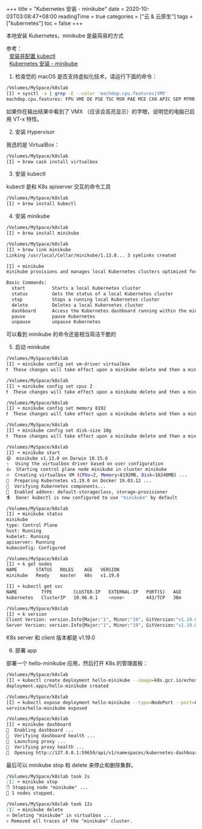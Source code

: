 +++
title = "Kubernetes 安装 - minikube"
date = 2020-10-03T03:08:47+08:00
readingTime = true
categories = ["云 & 云原生"]
tags = ["kubernetes"]
toc = false
+++

本地安装 Kubernetes，minikube 是最简易的方式

<!--more-->

参考：  
<i class="fas fa-external-link-alt"></i>&nbsp; [安装并配置 kubectl](https://kubernetes.io/zh/docs/tasks/tools/install-kubectl/)  
<i class="fas fa-external-link-alt"></i>&nbsp; [Kubernetes 安装 - minikube](https://kubernetes.io/zh/docs/tasks/tools/install-minikube/)

1. 检查您的 macOS 是否支持虚拟化技术，请运行下面的命令：

```bash
/Volumes/MySpace/k8slab
[I] ➜ sysctl -a | grep -E --color 'machdep.cpu.features|VMX'
machdep.cpu.features: FPU VME DE PSE TSC MSR PAE MCE CX8 APIC SEP MTRR PGE MCA CMOV PAT PSE36 CLFSH DS ACPI MMX FXSR SSE SSE2 SS HTT TM PBE SSE3 PCLMULQDQ DTES64 MON DSCPL VMX EST TM2 SSSE3 FMA CX16 TPR PDCM SSE4.1 SSE4.2 x2APIC MOVBE POPCNT AES PCID XSAVE OSXSAVE SEGLIM64 TSCTMR AVX1.0 RDRAND F16C
```

如果你在输出结果中看到了 VMX （应该会高亮显示）的字眼，说明您的电脑已启用 VT-x 特性。

2. 安装 Hypervisor

我选的是 VirtualBox：

```bash
/Volumes/MySpace/k8slab
[I] ➜ brew cask install virtualbox
```

3. 安装 kubectl

kubectl 是和 K8s apiserver 交互的命令工具

```bash
/Volumes/MySpace/k8slab
[I] ➜ brew install kubectl
```

4. 安装 minikube

```bash
/Volumes/MySpace/k8slab
[I] ➜ brew install minikube

/Volumes/MySpace/k8slab
[I] ➜ brew link minikube
Linking /usr/local/Cellar/minikube/1.13.0... 3 symlinks created

[I] ➜ minikube
minikube provisions and manages local Kubernetes clusters optimized for development workflows.

Basic Commands:
  start          Starts a local Kubernetes cluster
  status         Gets the status of a local Kubernetes cluster
  stop           Stops a running local Kubernetes cluster
  delete         Deletes a local Kubernetes cluster
  dashboard      Access the Kubernetes dashboard running within the minikube cluster
  pause          pause Kubernetes
  unpause        unpause Kubernetes
```

可以看到 minikube 的命令还是相当简洁干脆的

5. 启动 minikube

```bash
/Volumes/MySpace/k8slab
[I] ➜ minikube config set vm-driver virtualbox
❗  These changes will take effect upon a minikube delete and then a minikube start

/Volumes/MySpace/k8slab
[I] ➜ minikube config set cpus 2
❗  These changes will take effect upon a minikube delete and then a minikube start

/Volumes/MySpace/k8slab
[I] ➜ minikube config set memory 8192
❗  These changes will take effect upon a minikube delete and then a minikube start

/Volumes/MySpace/k8slab
[I] ➜ minikube config set disk-size 10g
❗  These changes will take effect upon a minikube delete and then a minikube start

/Volumes/MySpace/k8slab
[I] ➜ minikube start
😄  minikube v1.13.0 on Darwin 10.15.6
✨  Using the virtualbox driver based on user configuration
👍  Starting control plane node minikube in cluster minikube
🔥  Creating virtualbox VM (CPUs=2, Memory=8192MB, Disk=10240MB) ...
🐳  Preparing Kubernetes v1.19.0 on Docker 19.03.12 ...
🔎  Verifying Kubernetes components...
🌟  Enabled addons: default-storageclass, storage-provisioner
🏄  Done! kubectl is now configured to use "minikube" by default

/Volumes/MySpace/k8slab
[I] ➜ minikube status
minikube
type: Control Plane
host: Running
kubelet: Running
apiserver: Running
kubeconfig: Configured

/Volumes/MySpace/k8slab
[I] ➜ k get nodes
NAME       STATUS   ROLES    AGE   VERSION
minikube   Ready    master   48s   v1.19.0

[I] ➜ kubectl get svc
NAME         TYPE        CLUSTER-IP   EXTERNAL-IP   PORT(S)   AGE
kubernetes   ClusterIP   10.96.0.1    <none>        443/TCP   38m

/Volumes/MySpace/k8slab
[I] ➜ k version
Client Version: version.Info{Major:"1", Minor:"19", GitVersion:"v1.19.0", GitCommit:"e19964183377d0ec2052d1f1fa930c4d7575bd50", GitTreeState:"clean", BuildDate:"2020-08-26T21:54:15Z", GoVersion:"go1.15", Compiler:"gc", Platform:"darwin/amd64"}
Server Version: version.Info{Major:"1", Minor:"19", GitVersion:"v1.19.0", GitCommit:"e19964183377d0ec2052d1f1fa930c4d7575bd50", GitTreeState:"clean", BuildDate:"2020-08-26T14:23:04Z", GoVersion:"go1.15", Compiler:"gc", Platform:"linux/a /0.1s
```

K8s server 和 client 版本都是 v1.19.0

6. 部署 app

部署一个 hello-minikube 应用，然后打开 K8s 的管理面板：

```bash
/Volumes/MySpace/k8slab
[I] ➜ kubectl create deployment hello-minikube --image=k8s.gcr.io/echoserver:1.4
deployment.apps/hello-minikube created

/Volumes/MySpace/k8slab
[I] ➜ kubectl expose deployment hello-minikube --type=NodePort --port=8080
service/hello-minikube exposed

/Volumes/MySpace/k8slab
[I] ➜ minikube dashboard
🔌  Enabling dashboard ...
🤔  Verifying dashboard health ...
🚀  Launching proxy ...
🤔  Verifying proxy health ...
🎉  Opening http://127.0.0.1:59659/api/v1/namespaces/kubernetes-dashboard/services/http:kubernetes-dashboard:/proxy/ in your default browser...
```

最后可以 minikube stop 和 delete 来停止和删除集群。

```md
/Volumes/MySpace/k8slab took 2s
[I] ➜ minikube stop
✋ Stopping node "minikube" ...
🛑 1 nodes stopped.

/Volumes/MySpace/k8slab took 12s
[I] ➜ minikube delete
🔥 Deleting "minikube" in virtualbox ...
💀 Removed all traces of the "minikube" cluster.
```
